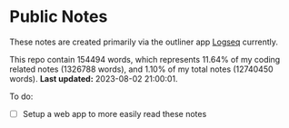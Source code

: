 # Public Notes

These notes are created primarily via the outliner app [Logseq](https://github.com/logseq/logseq) currently.

This repo contain 154494 words, which represents 11.64% of my coding related notes (1326788 words), and 1.10% of my total notes (12740450 words). **Last updated:** 2023-08-02 21:00:01. 

To do:

- [ ] Setup a web app to more easily read these notes

